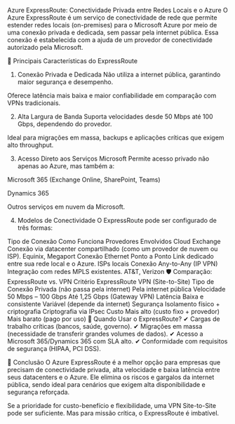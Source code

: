Azure ExpressRoute: Conectividade Privada entre Redes Locais e o Azure
O Azure ExpressRoute é um serviço de conectividade de rede que permite estender redes locais (on-premises) para o Microsoft Azure por meio de uma conexão privada e dedicada, sem passar pela internet pública. Essa conexão é estabelecida com a ajuda de um provedor de conectividade autorizado pela Microsoft.

📌 Principais Características do ExpressRoute
1. Conexão Privada e Dedicada
Não utiliza a internet pública, garantindo maior segurança e desempenho.

Oferece latência mais baixa e maior confiabilidade em comparação com VPNs tradicionais.

2. Alta Largura de Banda
Suporta velocidades desde 50 Mbps até 100 Gbps, dependendo do provedor.

Ideal para migrações em massa, backups e aplicações críticas que exigem alto throughput.

3. Acesso Direto aos Serviços Microsoft
Permite acesso privado não apenas ao Azure, mas também a:

Microsoft 365 (Exchange Online, SharePoint, Teams)

Dynamics 365

Outros serviços em nuvem da Microsoft.

4. Modelos de Conectividade
O ExpressRoute pode ser configurado de três formas:

Tipo de Conexão	Como Funciona	Provedores Envolvidos
Cloud Exchange	Conexão via datacenter compartilhado (como um provedor de nuvem ou ISP).	Equinix, Megaport
Conexão Ethernet Ponto a Ponto	Link dedicado entre sua rede local e o Azure.	ISPs locais
Conexão Any-to-Any (IP VPN)	Integração com redes MPLS existentes.	AT&T, Verizon
🛡️ Comparação: ExpressRoute vs. VPN
Critério	ExpressRoute	VPN (Site-to-Site)
Tipo de Conexão	Privada (não passa pela internet)	Pela internet pública
Velocidade	50 Mbps – 100 Gbps	Até 1,25 Gbps (Gateway VPN)
Latência	Baixa e consistente	Variável (depende da internet)
Segurança	Isolamento físico + criptografia	Criptografia via IPsec
Custo	Mais alto (custo fixo + provedor)	Mais barato (pago por uso)
🔧 Quando Usar o ExpressRoute?
✔ Cargas de trabalho críticas (bancos, saúde, governo).
✔ Migrações em massa (necessidade de transferir grandes volumes de dados).
✔ Acesso a Microsoft 365/Dynamics 365 com SLA alto.
✔ Conformidade com requisitos de segurança (HIPAA, PCI DSS).

🚀 Conclusão
O Azure ExpressRoute é a melhor opção para empresas que precisam de conectividade privada, alta velocidade e baixa latência entre seus datacenters e o Azure. Ele elimina os riscos e gargalos da internet pública, sendo ideal para cenários que exigem alta disponibilidade e segurança reforçada.

Se a prioridade for custo-benefício e flexibilidade, uma VPN Site-to-Site pode ser suficiente. Mas para missão crítica, o ExpressRoute é imbatível.
